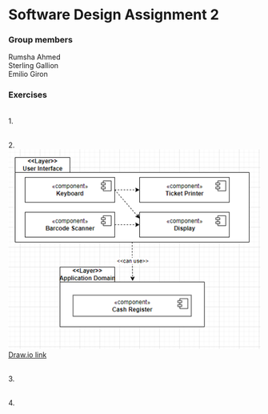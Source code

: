 # Software Design Assignment 2

### Group members
Rumsha Ahmed <br/>
Sterling Gallion <br/>
Emilio Giron <br/>

### Exercises
<br/>1.

<br/>2.<br/>
![Component dependency diagram](https://github.com/emilio-giron123/SoftwareDesignAssignment2/blob/main/component-diagram.png)<br/>
[Draw.io link](https://drive.google.com/file/d/1ndns5dvL2mAspk4OvA0H841w7XH4I92B/view?usp=sharing)

<br/>3.

<br/>4.
